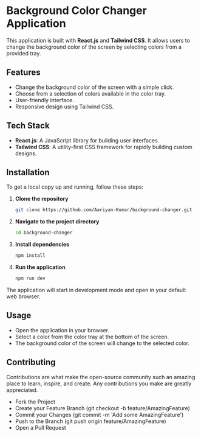 # Background Color Changer Application

This application is built with **React.js** and **Tailwind CSS**. It allows users to change the background color of the screen by selecting colors from a provided tray.

## Features

- Change the background color of the screen with a simple click.
- Choose from a selection of colors available in the color tray.
- User-friendly interface.
- Responsive design using Tailwind CSS.

## Tech Stack

- **React.js**: A JavaScript library for building user interfaces.
- **Tailwind CSS**: A utility-first CSS framework for rapidly building custom designs.

## Installation

To get a local copy up and running, follow these steps:

1. **Clone the repository**

   ```bash
   git clone https://github.com/Aariyan-Kumar/background-changer.git
   ```

2. **Navigate to the project directory**

    ```bash
    cd background-changer
    ```
3. **Install dependencies**

    ```bash
    npm install
    ```
4. **Run the application**

    ```bash
    npm run dev
    ```
The application will start in development mode and open in your default web browser.

## Usage

- Open the application in your browser.
- Select a color from the color tray at the bottom of the screen.
- The background color of the screen will change to the selected color.

## Contributing
Contributions are what make the open-source community such an amazing place to learn, inspire, and create. Any contributions you make are greatly appreciated.

- Fork the Project
- Create your Feature Branch (git checkout -b feature/AmazingFeature)
- Commit your Changes (git commit -m 'Add some AmazingFeature')
- Push to the Branch (git push origin feature/AmazingFeature)
- Open a Pull Request